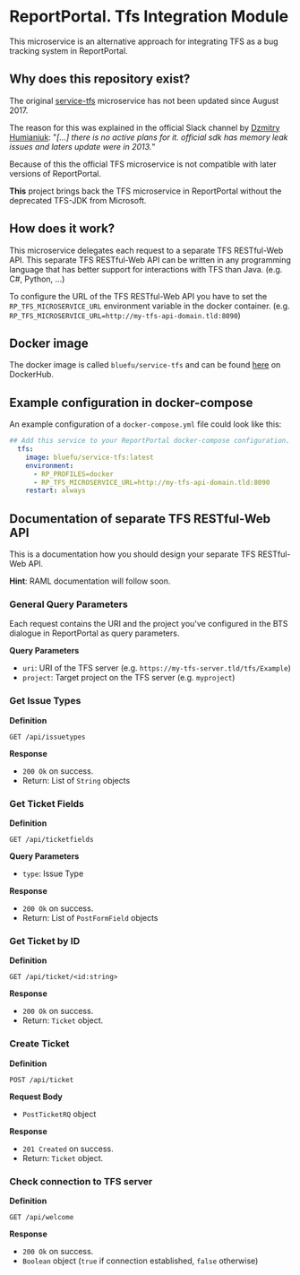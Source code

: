 # ReportPortal. Tfs Integration Module

This microservice is an alternative approach for integrating TFS as a bug tracking system in ReportPortal.

## Why does this repository exist?

The original [service-tfs](https://github.com/reportportal/service-tfs) microservice has not been updated since August 2017.

The reason for this was explained in the official Slack channel by [Dzmitry Humianiuk](https://github.com/DzmitryHumianiuk):
"*[...] there is no active plans for it. official sdk has memory leak issues and laters update were in 2013.*"

Because of this the official TFS microservice is not compatible with later versions of ReportPortal.

**This** project brings back the TFS microservice in ReportPortal without the deprecated TFS-JDK from Microsoft.

## How does it work?

This microservice delegates each request to a separate TFS RESTful-Web API.
This separate TFS RESTful-Web API can be written in any programming language that has better support for interactions with TFS than Java.
(e.g. C#, Python, ...)

To configure the URL of the TFS RESTful-Web API you have to set the `RP_TFS_MICROSERVICE_URL` environment variable in the docker container.
(e.g. `RP_TFS_MICROSERVICE_URL=http://my-tfs-api-domain.tld:8090`)

## Docker image

The docker image is called `bluefu/service-tfs` and can be found [here](https://cloud.docker.com/u/bluefu/repository/docker/bluefu/service-tfs) on DockerHub.

## Example configuration in docker-compose

An example configuration of a `docker-compose.yml` file could look like this:

```yaml
## Add this service to your ReportPortal docker-compose configuration.
  tfs:
    image: bluefu/service-tfs:latest
    environment:
      - RP_PROFILES=docker
      - RP_TFS_MICROSERVICE_URL=http://my-tfs-api-domain.tld:8090
    restart: always
```

## Documentation of separate TFS RESTful-Web API

This is a documentation how you should design your separate TFS RESTful-Web API.

**Hint**: RAML documentation will follow soon.

### General Query Parameters

Each request contains the URI and the project you've configured in the BTS dialogue in ReportPortal as query parameters.

**Query Parameters**

- `uri`: URI of the TFS server (e.g. `https://my-tfs-server.tld/tfs/Example`)
- `project`: Target project on the TFS server (e.g. `myproject`)

### Get Issue Types

**Definition**

`GET /api/issuetypes`

**Response**

- `200 Ok` on success.
- Return: List of `String` objects

### Get Ticket Fields

**Definition**

`GET /api/ticketfields`

**Query Parameters**

- `type`: Issue Type

**Response**

- `200 Ok` on success.
- Return: List of `PostFormField` objects

### Get Ticket by ID

**Definition**

`GET /api/ticket/<id:string>`

**Response**

- `200 Ok` on success.
- Return: `Ticket` object.

### Create Ticket

**Definition**

`POST /api/ticket`

**Request Body**

- `PostTicketRQ` object

**Response**

- `201 Created` on success.
- Return: `Ticket` object.

### Check connection to TFS server

**Definition**

`GET /api/welcome`

**Response**

- `200 Ok` on success.
- `Boolean` object (`true` if connection established, `false` otherwise)
